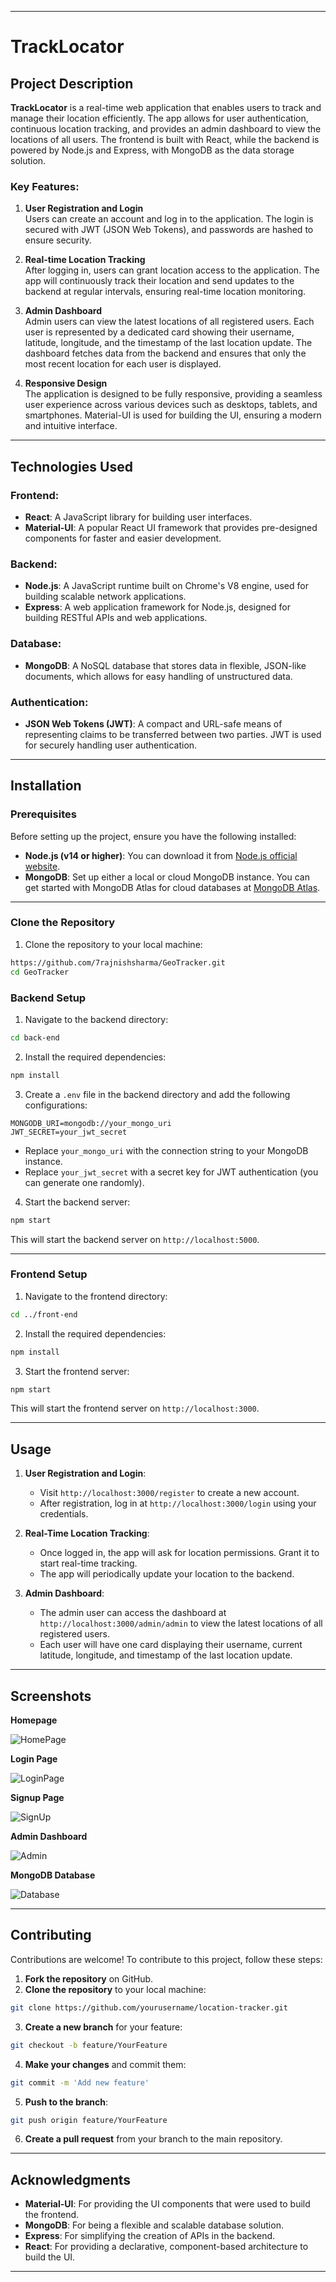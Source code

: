 
---

# TrackLocator

## Project Description

**TrackLocator** is a real-time web application that enables users to track and manage their location efficiently. The app allows for user authentication, continuous location tracking, and provides an admin dashboard to view the locations of all users. The frontend is built with React, while the backend is powered by Node.js and Express, with MongoDB as the data storage solution.

### Key Features:

1. **User Registration and Login**  
   Users can create an account and log in to the application. The login is secured with JWT (JSON Web Tokens), and passwords are hashed to ensure security.

2. **Real-time Location Tracking**  
   After logging in, users can grant location access to the application. The app will continuously track their location and send updates to the backend at regular intervals, ensuring real-time location monitoring.

3. **Admin Dashboard**  
   Admin users can view the latest locations of all registered users. Each user is represented by a dedicated card showing their username, latitude, longitude, and the timestamp of the last location update. The dashboard fetches data from the backend and ensures that only the most recent location for each user is displayed.

4. **Responsive Design**  
   The application is designed to be fully responsive, providing a seamless user experience across various devices such as desktops, tablets, and smartphones. Material-UI is used for building the UI, ensuring a modern and intuitive interface.

---

## Technologies Used

### Frontend:
- **React**: A JavaScript library for building user interfaces.
- **Material-UI**: A popular React UI framework that provides pre-designed components for faster and easier development.

### Backend:
- **Node.js**: A JavaScript runtime built on Chrome's V8 engine, used for building scalable network applications.
- **Express**: A web application framework for Node.js, designed for building RESTful APIs and web applications.

### Database:
- **MongoDB**: A NoSQL database that stores data in flexible, JSON-like documents, which allows for easy handling of unstructured data.

### Authentication:
- **JSON Web Tokens (JWT)**: A compact and URL-safe means of representing claims to be transferred between two parties. JWT is used for securely handling user authentication.

---

## Installation

### Prerequisites

Before setting up the project, ensure you have the following installed:

- **Node.js (v14 or higher)**: You can download it from [Node.js official website](https://nodejs.org/).
- **MongoDB**: Set up either a local or cloud MongoDB instance. You can get started with MongoDB Atlas for cloud databases at [MongoDB Atlas](https://www.mongodb.com/cloud/atlas).

---

### Clone the Repository

1. Clone the repository to your local machine:

```bash
https://github.com/7rajnishsharma/GeoTracker.git
cd GeoTracker
```

### Backend Setup

1. Navigate to the backend directory:

```bash
cd back-end
```

2. Install the required dependencies:

```bash
npm install
```

3. Create a `.env` file in the backend directory and add the following configurations:

```
MONGODB_URI=mongodb://your_mongo_uri
JWT_SECRET=your_jwt_secret
```

- Replace `your_mongo_uri` with the connection string to your MongoDB instance.
- Replace `your_jwt_secret` with a secret key for JWT authentication (you can generate one randomly).

4. Start the backend server:

```bash
npm start
```

This will start the backend server on `http://localhost:5000`.

---

### Frontend Setup

1. Navigate to the frontend directory:

```bash
cd ../front-end
```

2. Install the required dependencies:

```bash
npm install
```

3. Start the frontend server:

```bash
npm start
```

This will start the frontend server on `http://localhost:3000`.

---

## Usage

1. **User Registration and Login**:  
   - Visit `http://localhost:3000/register` to create a new account.
   - After registration, log in at `http://localhost:3000/login` using your credentials.
   
2. **Real-Time Location Tracking**:  
   - Once logged in, the app will ask for location permissions. Grant it to start real-time tracking.  
   - The app will periodically update your location to the backend.

3. **Admin Dashboard**:  
   - The admin user can access the dashboard at `http://localhost:3000/admin/admin` to view the latest locations of all registered users.
   - Each user will have one card displaying their username, current latitude, longitude, and timestamp of the last location update.

---

## Screenshots

**Homepage**  

![HomePage](https://github.com/user-attachments/assets/e286333d-5a06-45f3-b1a8-35acc168ba1f)

**Login Page**  

![LoginPage](https://github.com/user-attachments/assets/c9d036ef-aa06-4745-b2ac-e0a0fffb9d70)

**Signup Page**  

![SignUp](https://github.com/user-attachments/assets/e52ca51d-2d1c-4fc0-bfcd-e439a26f91c0)

**Admin Dashboard**  

![Admin](https://github.com/user-attachments/assets/4578c634-6bb6-4aa1-bd43-2be3573735f6)

**MongoDB Database**  

![Database](https://github.com/user-attachments/assets/6e20b466-a2c1-4d6f-915d-0521fdf03a01)

---

## Contributing

Contributions are welcome! To contribute to this project, follow these steps:

1. **Fork the repository** on GitHub.
2. **Clone the repository** to your local machine:

```bash
git clone https://github.com/yourusername/location-tracker.git
```

3. **Create a new branch** for your feature:

```bash
git checkout -b feature/YourFeature
```

4. **Make your changes** and commit them:

```bash
git commit -m 'Add new feature'
```

5. **Push to the branch**:

```bash
git push origin feature/YourFeature
```

6. **Create a pull request** from your branch to the main repository.

---


## Acknowledgments

- **Material-UI**: For providing the UI components that were used to build the frontend.
- **MongoDB**: For being a flexible and scalable database solution.
- **Express**: For simplifying the creation of APIs in the backend.
- **React**: For providing a declarative, component-based architecture to build the UI.

---
